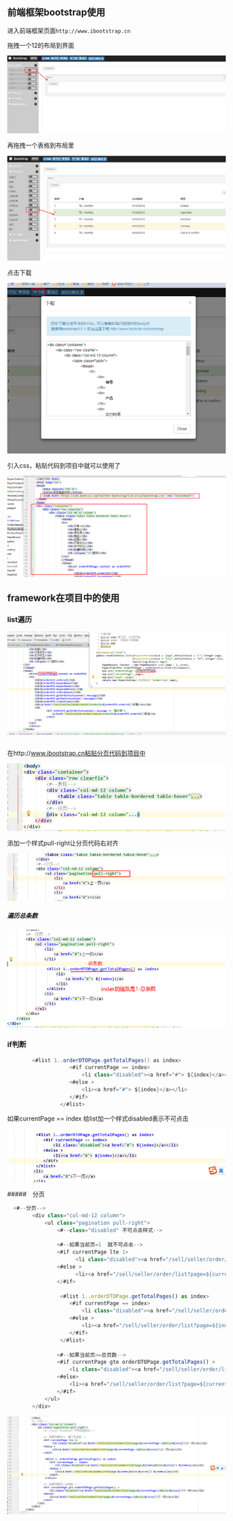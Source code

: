 ## 前端框架bootstrap使用

进入前端框架页面`http://www.ibootstrap.cn`

拖拽一个12的布局到界面

![1578108447479](卖家端订单.assets/1578108447479.png)

再拖拽一个表格到布局里

![1578108525858](卖家端订单.assets/1578108525858.png)

点击下载

![1578108564826](卖家端订单.assets/1578108564826.png)

引入css，粘贴代码到项目中就可以使用了

![1578113477732](卖家端订单.assets/1578113477732.png)

## framework在项目中的使用

### list遍历

![1578113737217](卖家端订单.assets/1578113737217.png)

```java

```

在http://www.ibootstrap.cn粘贴分页代码到项目中

![1578114264309](卖家端订单.assets/1578114264309.png)

添加一个样式pull-right让分页代码右对齐

![1578114356803](卖家端订单.assets/1578114356803.png)

##### 遍历总条数

![1578119286877](卖家端订单.assets/1578119286877.png)

### if判断

```java
        <#list 1..orderDTOPage.getTotalPages() as index>
                    <#if currentPage == index>
                        <li class="disabled"><a href="#"> ${index}</a></li>
                    <#else >
                        <li><a href="#"> ${index}</a></li>
                    </#if>
                 </#list>
```

如果currentPage == index 给list加一个样式disabled表示不可点击

![1578119629695](卖家端订单.assets/1578119629695.png)

#####　分页

```javascript
  <#--分页-->
        <div class="col-md-12 column">
            <ul class="pagination pull-right">
                <#--class="disabled" 不可点击样式-->

                <#--如果当前页=1  就不可点击-->
                <#if currentPage lte 1>
                      <li class="disabled"><a href="/sell/seller/order/list?page=${currentPage-1}&size=${size}">上一页</a></li>
                <#else >
                      <li><a href="/sell/seller/order/list?page=${currentPage-1}&size=${size}">上一页</a></li>
                </#if>

                 <#list 1..orderDTOPage.getTotalPages() as index>
                    <#if currentPage == index>
                        <li class="disabled"><a href="/sell/seller/order/list?page=${index}&size=${size}"> ${index}</a></li>
                    <#else >
                        <li><a href="/sell/seller/order/list?page=${index}&size=${size}"> ${index}</a></li>
                    </#if>
                 </#list>

                <#--如果当前页>=总页数-->
                <#if currentPage gte orderDTOPage.getTotalPages() >
                    <li class="disabled"><a href="/sell/seller/order/list?page=${currentPage+1}&size=${size}">下一页</a></li>
                <#else>
                    <li><a href="/sell/seller/order/list?page=${currentPage+1}&size=${size}">下一页</a></li>
                </#if>
            </ul>
        </div>
```

![1578120573459](卖家端订单.assets/1578120573459.png)

